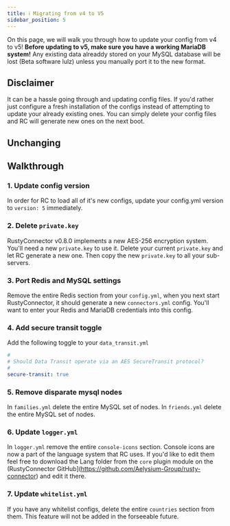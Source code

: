 ```yaml
---
title: ℹ️ Migrating from v4 to V5
sidebar_position: 5
---
```

On this page, we will walk you through how to update your config from v4 to v5!
**Before updating to v5, make sure you have a working MariaDB system!**
Any existing data alreaddy stored on your MySQL database will be lost (Beta software lulz) unless you manually port it to the new format.

## Disclaimer
It can be a hassle going through and updating config files.
If you'd rather just configure a fresh installation of the configs instead of attempting to update your already existing ones. You can simply delete your config files and RC will generate new ones on the next boot.

## Unchanging

## Walkthrough
### 1. Update config version
In order for RC to load all of it's new configs, update your config.yml version to `version: 5` immediately.

### 2. Delete `private.key`
RustyConnector v0.8.0 implements a new AES-256 encryption system. You'll need a new `private.key` to use it.
Delete your current `private.key` and let RC generate a new one.
Then copy the new `private.key` to all your sub-servers.

### 3. Port Redis and MySQL settings
Remove the entire Redis section from your `config.yml`, when you next start RustyConnector, it should generate a new `connectors.yml` config.
You'll want to enter your Redis and MariaDB credentials into this config.

### 4. Add secure transit toggle
Add the following toggle to your `data_transit.yml`
```yml
#
# Should Data Transit operate via an AES SecureTransit protocol?
#
secure-transit: true
```

### 5. Remove disparate mysql nodes
In `families.yml` delete the entire MySQL set of nodes.
In `friends.yml` delete the entire MySQL set of nodes.

### 6. Update `logger.yml`
In `logger.yml` remove the entire `console-icons` section.
Console icons are now a part of the language system that RC uses.
If you'd like to edit them feel free to download the Lang folder from the `core` plugin module on the (RustyConnector GitHub](https://github.com/Aelysium-Group/rusty-connector) and edit it there.

### 7. Update `whitelist.yml`
If you have any whitelist configs, delete the entire `countries` section from them.
This feature will not be added in the forseeable future.